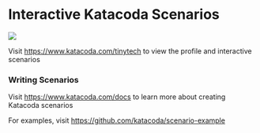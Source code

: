 # Interactive Katacoda Scenarios

[![](http://shields.katacoda.com/katacoda/tinytech/count.svg)](https://www.katacoda.com/tinytech "Get your profile on Katacoda.com")

Visit https://www.katacoda.com/tinytech to view the profile and interactive scenarios

### Writing Scenarios
Visit https://www.katacoda.com/docs to learn more about creating Katacoda scenarios

For examples, visit https://github.com/katacoda/scenario-example
